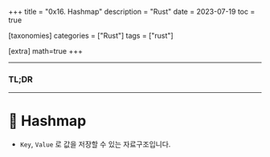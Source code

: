 +++
title = "0x16. Hashmap"
description = "Rust"
date = 2023-07-19
toc = true

[taxonomies]
categories = ["Rust"]
tags = ["rust"]

[extra]
math=true
+++

---
### <txtred>**TL;DR**</txtred>

---
# 📌 Hashmap
- `Key`, `Value` 로 값을 저장할 수 있는 자료구조입니다.

